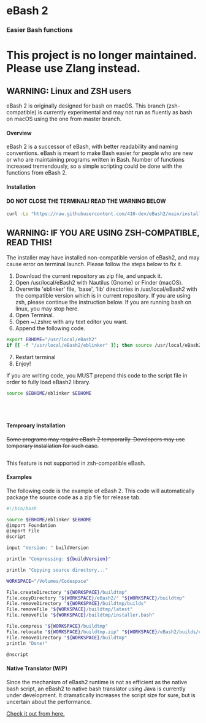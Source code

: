 # eBash 2

### Easier Bash functions

# This project is no longer maintained. Please use Zlang instead.

## WARNING: Linux and ZSH users
eBash 2 is originally designed for bash on macOS. This branch (zsh-compatible) is currently experimental and may not run as fluently as bash on macOS using the one from master branch.


#### Overview

eBash 2 is a successor of eBash, with better readability and naming conventions. eBash is meant to make Bash easier for people who are new or who are maintaining programs written in Bash. Number of functions increased tremendously, so a simple scripting could be done with the functions from eBash 2.


#### Installation
#### DO NOT CLOSE THE TERMINAL! READ THE WARNING BELOW
```bash 
curl -Ls "https://raw.githubusercontent.com/410-dev/eBash2/main/installer.bash" -o "/tmp/installer.bash"; chmod +x /tmp/installer.bash; /bin/bash /tmp/installer.bash latest
```

## WARNING: IF YOU ARE USING ZSH-COMPATIBLE, READ THIS!

The installer may have installed non-compatible version of eBash2, and may cause error on terminal launch. Please follow the steps below to fix it.

1. Download the current repository as zip file, and unpack it.
2. Open /usr/local/eBash2 with Nautilus (Gnome) or Finder (macOS).
3. Overwrite 'eblinker' file, 'base', 'lib' directories in /usr/local/eBash2 with the compatible version which is in current repository. If you are using zsh, please continue the instruction below. If you are running bash on linux, you may stop here.
4. Open Terminal.
5. Open ~/.zshrc with any text editor you want.
6. Append the following code.
```bash
export EBHOME="/usr/local/eBash2"
if [[ -f "/usr/local/eBash2/eblinker" ]]; then source /usr/local/eBash2/eblinker; fi
```
7. Restart terminal
8. Enjoy!

If you are writing code, you MUST prepend this code to the script file in order to fully load eBash2 library.
```bash
source $EBHOME/eblinker $EBHOME
```


<br>
<br>

#### Temproary Installation

~~Some programs may require eBash 2 temporarily. Developers may use temporary installation for such case.~~

```bash 
```
This feature is not supported in zsh-compatible eBash.


#### Examples

The following code is the example of eBash 2. This code will automatically package the source code as a zip file for release tab.

```bash
#!/bin/bash

source $EBHOME/eblinker $EBHOME
@import Foundation
@import File
@script

input "Version: " buildVersion

println "Compressing: ${buildVersion}"

println "Copying source directory..."

WORKSPACE="/Volumes/Codespace"

File.createDirectory "${WORKSPACE}/buildtmp"
File.copyDirectory "${WORKSPACE}/eBash2/" "${WORKSPACE}/buildtmp"
File.removeDirectory "${WORKSPACE}/buildtmp/builds"
File.removeFile "${WORKSPACE}/buildtmp/latest"
File.removeFile "${WORKSPACE}/buildtmp/installer.bash"

File.compress "${WORKSPACE}/buildtmp"
File.relocate "${WORKSPACE}/buildtmp.zip" "${WORKSPACE}/eBash2/builds/eBash2-${buildVersion}.zip"
File.removeDirectory "${WORKSPACE}/buildtmp"
println "Done!"

@nscript

```


#### Native Translator (WIP)

Since the mechanism of eBash2 runtime is not as efficient as the native bash script, an eBash2 to native bash translator using Java is currently under development.
It dramatically increases the script size for sure, but is uncertain about the performance.

[Check it out from here.](https://github.com/410-dev/eBash2-translator)

